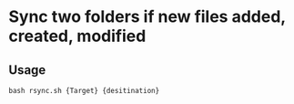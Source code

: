 # Sync two folders if new files added, created, modified

## Usage
```
bash rsync.sh {Target} {desitination}
```